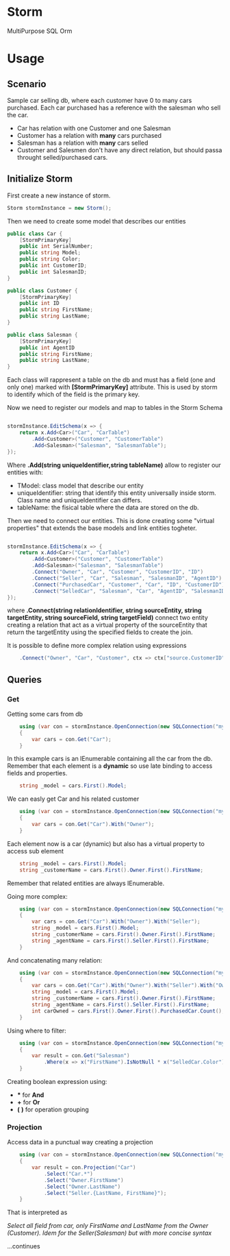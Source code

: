 # Storm
MultiPurpose SQL Orm


# Usage

## Scenario

Sample car selling db, where each customer have 0 to many cars purchased. Each car purchased has a reference with the salesman who sell the car.

- Car has relation with one Customer and one Salesman
- Customer has a relation with **many** cars purchased
- Salesman has a relation with **many** cars selled
- Customer and Salesmen don't have any direct relation, but should passa throught selled/purchased cars.


## Initialize Storm

First create a new instance of storm.

~~~ C#
Storm stormInstance = new Storm();
~~~

Then we need to create some model that describes our entities

~~~ C#
public class Car {
    [StormPrimaryKey]
    public int SerialNumber;
    public string Model;
    public string Color;
    public int CustomerID;
    public int SalesmanID;
}

public class Customer {
    [StormPrimaryKey]
    public int ID
    public string FirstName;
    public string LastName;
}

public class Salesman {
    [StormPrimaryKey]
    public int AgentID
    public string FirstName;
    public string LastName;
}
~~~

Each class will rappresent a table on the db and must has a field (one and only one) marked with **[StormPrimaryKey]** attribute. This is used by storm to identify which of the field is the primary key.

Now we need to register our models and map to tables in the Storm Schema

~~~ C#

stormInstance.EditSchema(x => {
    return x.Add<Car>("Car", "CarTable")
        .Add<Customer>("Customer", "CustomerTable")
        .Add<Salesman>("Salesman", "SalesmanTable");
});
~~~

Where **.Add<TModel>(string uniqueIdentifier,string tableName)** allow to register our entities with:
- TModel: class model that describe our entity
- uniqueIdentifier: string that identify this entity universally inside storm. Class name and uniqueIdentifier can differs.
- tableName: the fisical table where the data are stored on the db.

Then we need to connect our entities. This is done creating some "virtual properties" that extends the base models and link entities togheter.

~~~ C#

stormInstance.EditSchema(x => {
    return x.Add<Car>("Car", "CarTable")
        .Add<Customer>("Customer", "CustomerTable")
        .Add<Salesman>("Salesman", "SalesmanTable")
        .Connect("Owner", "Car", "Customer", "CustomerID", "ID")
        .Connect("Seller", "Car", "Salesman", "SalesmanID", "AgentID")
        .Connect("PurchasedCar", "Customer", "Car", "ID", "CustomerID")
        .Connect("SelledCar", "Salesman", "Car", "AgentID", "SalesmanID")
});
~~~

where **.Connect(string relationIdentifier, string sourceEntity, string targetEntity, string sourceField, string targetField)** connect two entity creating a relation that act as a virtual property of the sourceEntity that return the targetEntity using the specified fields to create the join.

It is possible to define more complex relation using expressions

~~~ C#
    .Connect("Owner", "Car", "Customer", ctx => ctx["source.CustomerID"].EqualTo.Ref("target.ID"))
~~~

## Queries

### Get

Getting some cars from db

~~~ C#
    using (var con = stormInstance.OpenConnection(new SQLConnection("myconnectionstring")))
    {
        var cars = con.Get("Car");
    }
~~~

In this example cars is an IEnumerable containing all the car from the db. Remember that each element is a **dynamic** so use late binding to access fields and properties.

~~~ C#
    string _model = cars.First().Model;
~~~


We can easly get Car and his related customer

~~~ C#
    using (var con = stormInstance.OpenConnection(new SQLConnection("myconnectionstring")))
    {
        var cars = con.Get("Car").With("Owner");
    }
~~~

Each element now is a car (dynamic) but also has a virtual property to access sub element

~~~ C#
    string _model = cars.First().Model;
    string _customerName = cars.First().Owner.First().FirstName;
~~~

Remember that related entities are always IEnumerable.

Going more complex:
~~~ C#
    using (var con = stormInstance.OpenConnection(new SQLConnection("myconnectionstring")))
    {
        var cars = con.Get("Car").With("Owner").With("Seller");
        string _model = cars.First().Model;
        string _customerName = cars.First().Owner.First().FirstName;
        string _agentName = cars.First().Seller.First().FirstName;
    }
~~~

And concatenating many relation:
~~~ C#
    using (var con = stormInstance.OpenConnection(new SQLConnection("myconnectionstring")))
    {
        var cars = con.Get("Car").With("Owner").With("Seller").With("Owner.PurchasedCar");
        string _model = cars.First().Model;
        string _customerName = cars.First().Owner.First().FirstName;
        string _agentName = cars.First().Seller.First().FirstName;
        int carOwned = cars.First().Owner.First().PurchasedCar.Count();
    }
~~~

Using where to filter:
~~~ C#
    using (var con = stormInstance.OpenConnection(new SQLConnection("myconnectionstring")))
    {
        var result = con.Get("Salesman")
            .Where(x => x("FirstName").IsNotNull * x("SelledCar.Color").NotEqualTo.Val("White"));
    }
~~~

Creating boolean expression using:
- **\*** for **And**
- **+** for **Or**
- **(** **)** for operation grouping  

### Projection

Access data in a punctual way creating a projection
~~~ C#
    using (var con = stormInstance.OpenConnection(new SQLConnection("myconnectionstring")))
    {
        var result = con.Projection("Car")
            .Select("Car.*")
            .Select("Owner.FirstName")
            .Select("Owner.LastName")
            .Select("Seller.{LastName, FirstName}");
    }
~~~

That is interpreted as

*Select all field from car, only FirstName and LastName from the Owner (Customer). Idem for the Seller(Salesman) but with more concise syntax*




...continues